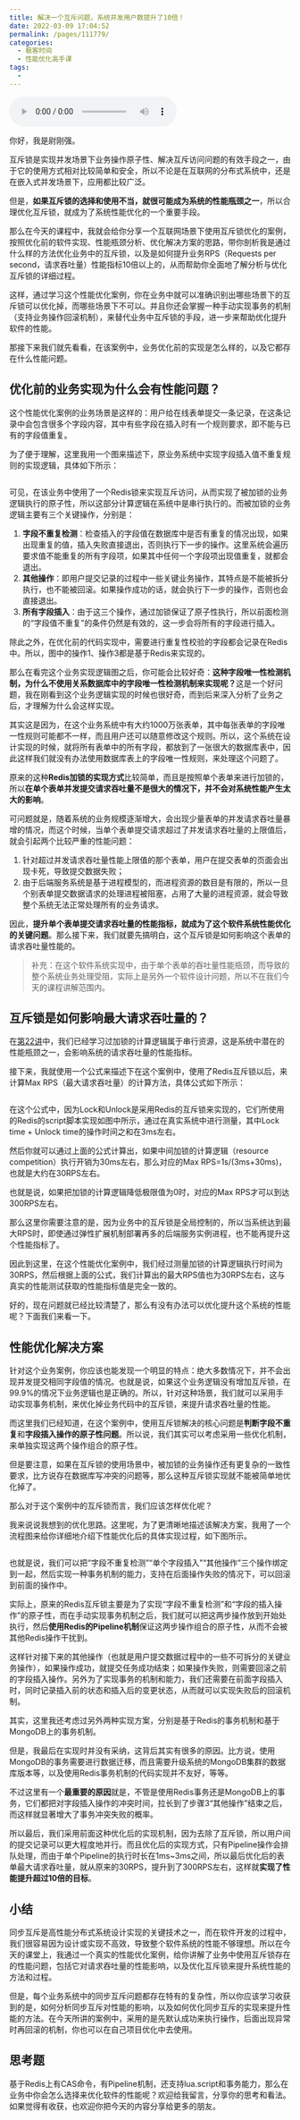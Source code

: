 ```yaml
---
title: 解决一个互斥问题，系统并发用户数提升了10倍！
date: 2022-03-09 17:04:52
permalink: /pages/111779/
categories:
  - 极客时间
  - 性能优化高手课
tags:
  - 
---
```

<audio title="27.解决一个互斥问题，系统并发用户数提升了10倍！" src="https://static001.geekbang.org/resource/audio/be/10/be7313d43eeea945cef45fyyb84a6910.mp3" controls="controls"></audio> 
<p>你好，我是尉刚强。</p><p>互斥锁是实现并发场景下业务操作原子性、解决互斥访问问题的有效手段之一，由于它的使用方式相对比较简单和安全，所以不论是在互联网的分布式系统中，还是在嵌入式并发场景下，应用都比较广泛。</p><p>但是，<strong>如果互斥锁的选择和使用不当，就很可能成为系统的性能瓶颈之一</strong>，所以合理优化互斥锁，就成为了系统性能优化的一个重要手段。</p><p>那么在今天的课程中，我就会给你分享一个互联网场景下使用互斥锁优化的案例，按照优化前的软件实现、性能瓶颈分析、优化解决方案的思路，带你剖析我是通过什么样的方法优化业务中的互斥锁，以及是如何提升业务RPS（Requests per second，请求吞吐量）性能指标10倍以上的，从而帮助你全面地了解分析与优化互斥锁的详细过程。</p><p>这样，通过学习这个性能优化案例，你在业务中就可以准确识别出哪些场景下的互斥锁可以优化掉，而哪些场景下不可以。并且你还会掌握一种手动实现事务的机制（支持业务操作回滚机制），来替代业务中互斥锁的手段，进一步来帮助优化提升软件的性能。</p><p>那接下来我们就先看看，在该案例中，业务优化前的实现是怎么样的，以及它都存在什么性能问题。</p><h2>优化前的业务实现为什么会有性能问题？</h2><p>这个性能优化案例的业务场景是这样的：用户给在线表单提交一条记录，在这条记录中会包含很多个字段内容，其中有些字段在插入时有一个规则要求，即不能与已有的字段值重复。</p><!-- [[[read_end]]] --><p>为了便于理解，这里我用一个图来描述下，原业务系统中实现字段插入值不重复规则的实现逻辑，具体如下所示：</p><p><img src="https://static001.geekbang.org/resource/image/05/c0/05605d0c6846b378fe502e35c240dbc0.jpg?wh=2000x1125" alt=""></p><p>可见，在该业务中使用了一个Redis锁来实现互斥访问，从而实现了被加锁的业务逻辑执行的原子性，所以这部分计算逻辑在系统中是串行执行的。而被加锁的业务逻辑主要有三个关键操作，分别是：</p><ol>
<li><strong>字段不重复检测</strong>：检查插入的字段值在数据库中是否有重复的情况出现，如果出现重复的值，插入失败直接退出，否则执行下一步的操作。这里系统会遍历要求值不能重复的所有字段项，如果其中任何一个字段项出现值重复，就都会退出。</li>
<li><strong>其他操作</strong>：即用户提交记录的过程中一些关键业务操作，其特点是不能被拆分执行，也不能被回滚。如果操作成功的话，就会执行下一步的操作，否则也会直接退出。</li>
<li><strong>所有字段插入</strong>：由于这三个操作，通过加锁保证了原子性执行，所以前面检测的“字段值不重复”的条件仍然是有效的，这一步会将所有的字段进行插入。</li>
</ol><p>除此之外，在优化前的代码实现中，需要进行重复性校验的字段都会记录在Redis中。所以，图中的操作1、操作3都是基于Redis来实现的。</p><p>那么在看完这个业务实现逻辑图之后，你可能会比较好奇：<strong>这种字段唯一性检测机制，为什么不使用关系数据库中的字段唯一性检测机制来实现呢？</strong>这是一个好问题，我在刚看到这个业务逻辑实现的时候也很好奇，而到后来深入分析了业务之后，才理解为什么会这样实现。</p><p>其实这是因为，在这个业务系统中有大约1000万张表单，其中每张表单的字段唯一性规则可能都不一样，而且用户还可以随意修改这个规则。所以，这个系统在设计实现的时候，就将所有表单中的所有字段，都放到了一张很大的数据库表中，因此这样我们就没有办法使用数据库表上的字段唯一性规则，来处理这个问题了。</p><p>原来的这种<strong>Redis加锁的实现方式</strong>比较简单，而且是按照单个表单来进行加锁的，所以<strong>在单个表单并发提交请求吞吐量不是很大的情况下，并不会对系统性能产生太大的影响</strong>。</p><p>可问题就是，随着系统的业务规模逐渐增大，会出现少量表单的并发请求吞吐量暴增的情况，而这个时候，当单个表单提交请求超过了并发请求吞吐量的上限值后，就会引起两个比较严重的性能问题：</p><ol>
<li>针对超过并发请求吞吐量性能上限值的那个表单，用户在提交表单的页面会出现卡死，导致提交数据失败；</li>
<li>由于后端服务系统是基于进程模型的，而进程资源的数目是有限的，所以一旦个别表单提交数据请求的处理进程被阻塞，占用了大量的进程资源，就会导致整个系统无法正常处理所有的业务请求。</li>
</ol><p>因此，<strong>提升单个表单提交请求吞吐量的性能指标，就成为了这个软件系统性能优化的关键问题</strong>。那么接下来，我们就要先搞明白，这个互斥锁是如何影响这个表单的请求吞吐量性能的。</p><blockquote>
<p>补充：在这个软件系统实现中，由于单个表单的吞吐量性能瓶颈，而导致的整个系统业务处理受阻，实际上是另外一个软件设计问题，所以不在我们今天的课程讲解范围内。</p>
</blockquote><h2>互斥锁是如何影响最大请求吞吐量的？</h2><p>在<a href="https://time.geekbang.org/column/article/392108">第22讲</a>中，我们已经学习过加锁的计算逻辑属于串行资源，这是系统中潜在的性能瓶颈之一，会影响系统的请求吞吐量的性能指标。</p><p>接下来，我就使用一个公式来描述下在这个案例中，使用了Redis互斥锁以后，来计算Max RPS（最大请求吞吐量）的计算方法，具体公式如下所示：</p><p><img src="https://static001.geekbang.org/resource/image/6c/06/6c0a90776af956e63e21327006041d06.jpg?wh=1972x830" alt=""></p><p>在这个公式中，因为Lock和Unlock是采用Redis的互斥锁来实现的，它们所使用的Redis的script脚本实现如图中所示，通过在真实系统中进行测量，其中Lock time + Unlock time的操作时间之和在3ms左右。</p><p>然后你就可以通过上面的公式计算出，如果中间加锁的计算逻辑（resource competition）执行开销为30ms左右，那么对应的Max RPS=1s/(3ms+30ms)，也就是大约在30RPS左右。</p><p>也就是说，如果把加锁的计算逻辑降低极限值为0时，对应的Max RPS才可以到达300RPS左右。</p><p>那么这里你需要注意的是，因为业务中的互斥锁是全局控制的，所以当系统达到最大RPS时，即使通过弹性扩展机制部署再多的后端服务实例进程，也不能再提升这个性能指标了。</p><p>因此到这里，在这个性能优化案例中，我们经过测量加锁的计算逻辑执行时间为30RPS，然后根据上面的公式，我们计算出的最大RPS值也为30RPS左右，这与真实的性能测试获取的性能指标值是完全一致的。</p><p>好的，现在问题就已经比较清楚了，那么有没有办法可以优化提升这个系统的性能呢？下面我们来看一下。</p><h2>性能优化解决方案</h2><p>针对这个业务案例，你应该也能发现一个明显的特点：绝大多数情况下，并不会出现并发提交相同字段值的情况。也就是说，如果这个业务逻辑没有增加互斥锁，在99.9%的情况下业务逻辑也是正确的。所以，针对这种场景，我们就可以采用手动实现事务机制，来优化掉业务代码中的互斥锁，来提升请求吞吐量的性能。</p><p>而这里我们已经知道，在这个案例中，使用互斥锁解决的核心问题是<strong>判断字段不重复</strong>和<strong>字段插入操作的原子性问题</strong>。所以说，我们其实可以考虑采用一些优化机制，来单独实现这两个操作组合的原子性。</p><p>但是要注意，如果在互斥锁的使用场景中，被加锁的业务操作还有更复杂的一致性要求，比方说存在数据库写冲突的问题等，那么这种互斥锁实现就不能被简单地优化掉了。</p><p>那么对于这个案例中的互斥锁而言，我们应该怎样优化呢？</p><p>我来说说我想到的优化思路。这里呢，为了更清晰地描述该解决方案，我用了一个流程图来给你详细地介绍下性能优化后的具体实现过程，如下图所示。</p><p><img src="https://static001.geekbang.org/resource/image/28/6d/2891252183ff896ce67d7689537yyb6d.jpg?wh=2000x1125" alt=""></p><p>也就是说，我们可以把“字段不重复检测”“单个字段插入”“其他操作”三个操作绑定到一起，然后实现一种事务机制的能力，支持在后面操作失败的情况下，可以回滚到前面的操作中。</p><p>实际上，原来的Redis互斥锁主要是为了实现“字段不重复检测”和“字段的插入操作”的原子性，而在手动实现事务机制之后，我们就可以把这两步操作放到开始处执行，然后<strong>使用Redis的Pipeline机制</strong>保证这两步操作组合的原子性，从而不会被其他Redis操作干扰到。</p><p>这样针对接下来的其他操作（也就是用户提交数据过程中的一些不可拆分的关键业务操作），如果操作成功，就提交任务成功结束；如果操作失败，则需要回滚之前的字段插入操作。另外为了实现事务的机制和能力，我们还需要在前面字段插入时，同时记录插入前的状态和插入后的变更状态，从而就可以实现失败后的回滚机制。</p><p>其实，这里我还考虑过另外两种实现方案，分别是基于Redis的事务机制和基于MongoDB上的事务机制。</p><p>但是，我最后在实现时并没有采纳，这背后其实有很多的原因。比方说，使用MongoDB的事务需要进行数据迁移，而且需要升级系统的MongoDB集群的数据库版本等，以及使用Redis事务机制的代码实现并不友好，等等。</p><p>不过这里有一个<strong>最重要的原因</strong>就是，不管是使用Redis事务还是MongoDB上的事务，它们都把对字段插入操作的冲突时间，拉长到了步骤3“其他操作”结束之后，而这样就显著增大了事务冲突失败的概率。</p><p>所以最后，我们采用前面这种优化后的实现机制，因为去除了互斥锁，所以用户间的提交记录可以更大程度地并行。而且优化后的实现方式，只有Pipeline操作会排队处理，而由于单个Pipeline的执行时长在1ms~3ms之间，所以最后优化后的表单最大请求吞吐量，就从原来的30RPS，提升到了300RPS左右，这样就<strong>实现了性能提升超过10倍的目标</strong>。</p><h2>小结</h2><p>同步互斥是高性能分布式系统设计实现的关键技术之一，而在软件开发的过程中，我们很容易因为设计或实现不高效，导致整个软件系统的性能不够理想。所以在今天的课堂上，我通过一个真实的性能优化案例，给你讲解了业务中使用互斥锁存在的性能问题，包括它对请求吞吐量的性能影响，以及优化互斥锁来提升系统性能的方法和过程。</p><p>但是，每个业务系统中的同步互斥问题都存在特有的复杂性，所以你应该学习收获到的是，如何分析同步互斥对性能的影响，以及如何优化同步互斥的实现来提升性能的方法。在今天所讲的案例中，采用的是先默认成功来执行操作，后面出现异常时再回滚的机制，你也可以在自己项目优化中去使用。</p><h2>思考题</h2><p>基于Redis上有CAS命令，有Pipeline机制，还支持lua.script和事务能力，那么在业务中你会怎么选择来优化软件的性能呢？欢迎给我留言，分享你的思考和看法。如果觉得有收获，也欢迎你把今天的内容分享给更多的朋友。</p>
